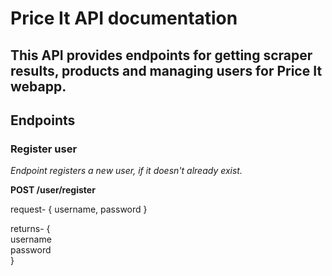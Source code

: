 # Price It API documentation

## This API provides endpoints for getting scraper results, products and managing users for Price It webapp.

## Endpoints

### Register user

_Endpoint registers a new user, if it doesn't already exist._

**POST /user/register**

request- { username, password }

returns- {<br>
<space><space><space><space>username<br>
<space><space><space><space>password<br>
}
